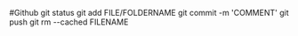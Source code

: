 #Github
git status
git add FILE/FOLDERNAME
git commit -m 'COMMENT'
git push
git rm --cached FILENAME